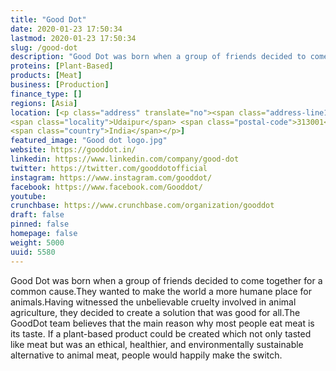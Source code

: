 ```yaml
---
title: "Good Dot"
date: 2020-01-23 17:50:34
lastmod: 2020-01-23 17:50:34
slug: /good-dot
description: "Good Dot was born when a group of friends decided to come together for a common cause.They wanted to make the world a more humane place for animals.Having witnessed the unbelievable cruelty involved in animal agriculture, they decided to create a solution that was good for all.The GoodDot team believes that the main reason why most people eat meat is its taste. If a plant-based product could be created which not only tasted like meat but was an ethical, healthier, and environmentally sustainable alternative to animal meat, people would happily make the switch."
proteins: [Plant-Based]
products: [Meat]
business: [Production]
finance_type: []
regions: [Asia]
location: [<p class="address" translate="no"><span class="address-line1">Unnamed Road</span><br>
<span class="locality">Udaipur</span> <span class="postal-code">313001</span><br>
<span class="country">India</span></p>]
featured_image: "Good dot logo.jpg"
website: https://gooddot.in/
linkedin: https://www.linkedin.com/company/good-dot
twitter: https://twitter.com/gooddotofficial
instagram: https://www.instagram.com/gooddot/
facebook: https://www.facebook.com/Gooddot/
youtube: 
crunchbase: https://www.crunchbase.com/organization/gooddot
draft: false
pinned: false
homepage: false
weight: 5000
uuid: 5580
---
```

Good Dot was born when a group of friends decided to come together for a common cause.They wanted to make the world a more humane place for animals.Having witnessed the unbelievable cruelty involved in animal agriculture, they decided to create a solution that was good for all.The GoodDot team believes that the main reason why most people eat meat is its taste. If a plant-based product could be created which not only tasted like meat but was an ethical, healthier, and environmentally sustainable alternative to animal meat, people would happily make the switch.
